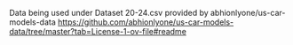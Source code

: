 Data being used under Dataset 20-24.csv provided by abhionlyone/us-car-models-data
https://github.com/abhionlyone/us-car-models-data/tree/master?tab=License-1-ov-file#readme
